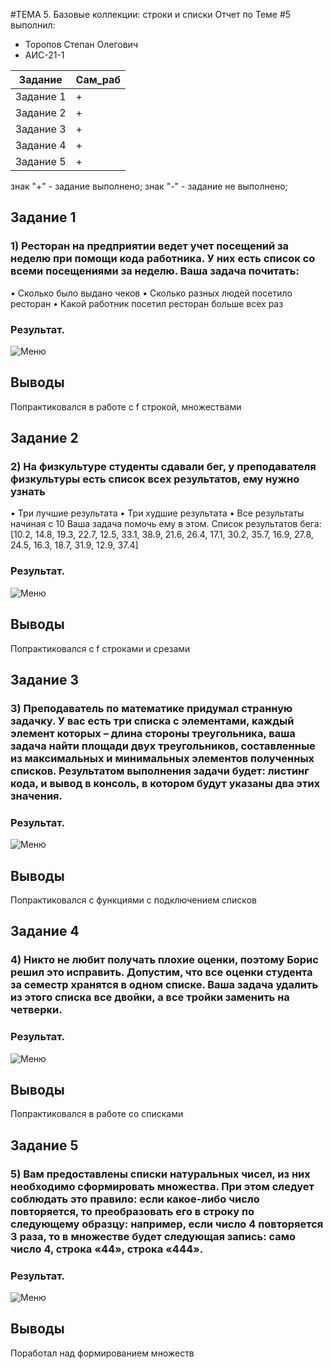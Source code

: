 #ТЕМА 5. Базовые коллекции: строки и списки
Отчет по Теме #5 выполнил:
- Торопов Степан Олегович
- АИС-21-1

| Задание | Сам_раб | 
| ------ | ------ | 
| Задание 1 | + |
| Задание 2 | + |
| Задание 3 | + |
| Задание 4 | + |
| Задание 5 | + |

знак "+" - задание выполнено; знак "-" - задание не выполнено;

## Задание 1
### 1) Ресторан на предприятии ведет учет посещений за неделю при помощи кода работника. У них есть список со всеми посещениями за неделю. Ваша задача почитать:
•	Сколько было выдано чеков
•	Сколько разных людей посетило ресторан
•	Какой работник посетил ресторан больше всех раз 

### Результат.
![Меню](https://github.com/Esphend/Software_Engineering/blob/Topic_5/pic/pic1.png)
## Выводы
Попрактиковался в работе с f строкой, множествами

## Задание 2
### 2)	На физкультуре студенты сдавали бег, у преподавателя физкультуры есть список всех результатов, ему нужно узнать
•	Три лучшие результата
•	Три худшие результата
•	Все результаты начиная с 10 Ваша задача помочь ему в этом.
Список результатов бега:
[10.2, 14.8, 19.3, 22.7, 12.5, 33.1, 38.9, 21.6, 26.4, 17.1, 30.2, 35.7, 16.9,
27.8, 24.5, 16.3, 18.7, 31.9, 12.9, 37.4]


### Результат.
![Меню](https://github.com/Esphend/Software_Engineering/blob/Topic_5/pic/pic2.png)
## Выводы
Попрактиковался с f строками и срезами

 
## Задание 3
### 3) Преподаватель по математике придумал странную задачку. У вас есть три списка с элементами, каждый элемент которых – длина стороны треугольника, ваша задача найти площади двух треугольников, составленные из максимальных и минимальных элементов полученных списков. Результатом выполнения задачи будет: листинг кода, и вывод в консоль, в котором будут указаны два этих значения.


### Результат.
![Меню](https://github.com/Esphend/Software_Engineering/blob/Topic_5/pic/pic3.png)
## Выводы
Попрактиковался с функциями с подключением списков
  
## Задание 4
### 4) Никто не любит получать плохие оценки, поэтому Борис решил это исправить. Допустим, что все оценки студента за семестр хранятся в одном списке. Ваша задача удалить из этого списка все двойки, а все тройки заменить на четверки.


### Результат.
![Меню](https://github.com/Esphend/Software_Engineering/blob/Topic_5/pic/pic4.png)
## Выводы
Попрактиковался в работе со списками

## Задание 5
### 5)		Вам предоставлены списки натуральных чисел, из них необходимо сформировать множества. При этом следует соблюдать это правило: если какое-либо число повторяется, то преобразовать его в строку по следующему образцу: например, если число 4 повторяется 3 раза, то в множестве будет следующая запись: само число 4, строка «44», строка «444».

### Результат.
![Меню](https://github.com/Esphend/Software_Engineering/blob/Topic_5/pic/pic5.png)

## Выводы
Поработал над формированием множеств
